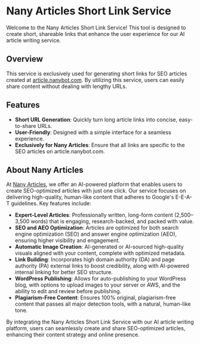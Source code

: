 # Nany Articles Short Link Service

Welcome to the Nany Articles Short Link Service! This tool is designed to create short, shareable links that enhance the user experience for our AI article writing service.

## Overview

This service is exclusively used for generating short links for SEO articles created at [article.nanybot.com](https://article.nanybot.com). By utilizing this service, users can easily share content without dealing with lengthy URLs.

## Features

- **Short URL Generation**: Quickly turn long article links into concise, easy-to-share URLs.
- **User-Friendly**: Designed with a simple interface for a seamless experience.
- **Exclusively for Nany Articles**: Ensure that all links are specific to the SEO articles on article.nanybot.com.

## About Nany Articles

At [Nany Articles](https://article.nanybot.com), we offer an AI-powered platform that enables users to create SEO-optimized articles with just one click. Our service focuses on delivering high-quality, human-like content that adheres to Google's E-E-A-T guidelines. Key features include:

- **Expert-Level Articles**: Professionally written, long-form content (2,500–3,500 words) that is engaging, research-backed, and packed with value.
- **SEO and AEO Optimization**: Articles are optimized for both search engine optimization (SEO) and answer engine optimization (AEO), ensuring higher visibility and engagement.
- **Automatic Image Creation**: AI-generated or AI-sourced high-quality visuals aligned with your content, complete with optimized metadata.
- **Link Building**: Incorporates high domain authority (DA) and page authority (PA) external links to boost credibility, along with AI-powered internal linking for better SEO structure.
- **WordPress Publishing**: Allows for auto-publishing to your WordPress blog, with options to upload images to your server or AWS, and the ability to edit and review before publishing.
- **Plagiarism-Free Content**: Ensures 100% original, plagiarism-free content that passes all major detection tools, with a natural, human-like tone.

By integrating the Nany Articles Short Link Service with our AI article writing platform, users can seamlessly create and share SEO-optimized articles, enhancing their content strategy and online presence. 
